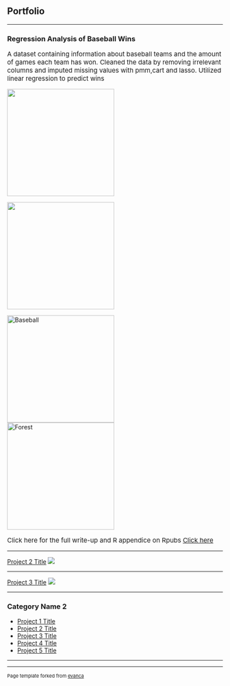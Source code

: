 ## Portfolio

---
 
### Regression Analysis of Baseball Wins
<p style="font-size:15px">A dataset containing information about baseball teams and the amount of games each team has won. Cleaned the data by removing irrelevant columns and imputed missing values with pmm,cart and lasso. Utilized linear regression to predict wins </p>

<img src="https://calltothepen.com/wp-content/uploads/getty-images/2018/08/1223475597.jpeg" 
     width="250" 
     height="250" />
     
<img src="https://www.justbaseball.com/wp-content/uploads/sites/2/2021/06/Mets-Peter-Alonso.jpg?fit=4808%2C3184" 
     width="250" 
     height="250" />
     
<div class="row">
  <div class="column">
    <img src="https://calltothepen.com/wp-content/uploads/getty-images/2018/08/1223475597.jpeg" alt="Baseball" style="width:250">
  </div>
  <div class="column">
    <img src="https://www.justbaseball.com/wp-content/uploads/sites/2/2021/06/Mets-Peter-Alonso.jpg?fit=4808%2C3184" alt="Forest" style="width:250">
  </div>     

<p style="font-size:15px">Click here for the full write-up and R appendice on Rpubs <a href="https://rpubs.com/Al_Haque/1048991">Click here</a></p>



---
[Project 2 Title](/pdf/sample_presentation.pdf)
<img src="images/dummy_thumbnail.jpg?raw=true"/>

---
[Project 3 Title](http://example.com/)
<img src="images/dummy_thumbnail.jpg?raw=true"/>

---

### Category Name 2

- [Project 1 Title](http://example.com/)
- [Project 2 Title](http://example.com/)
- [Project 3 Title](http://example.com/)
- [Project 4 Title](http://example.com/)
- [Project 5 Title](http://example.com/)

---




---
<p style="font-size:11px">Page template forked from <a href="https://github.com/evanca/quick-portfolio">evanca</a></p>
<!-- Remove above link if you don't want to attibute -->
